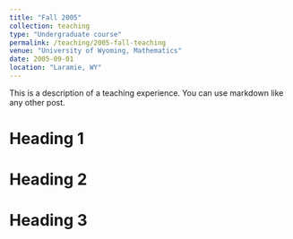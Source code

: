 ```yaml
---
title: "Fall 2005"
collection: teaching
type: "Undergraduate course"
permalink: /teaching/2005-fall-teaching
venue: "University of Wyoming, Mathematics"
date: 2005-09-01
location: "Laramie, WY"
---
```


This is a description of a teaching experience. You can use markdown like any other post.

Heading 1
======

Heading 2
======

Heading 3
======